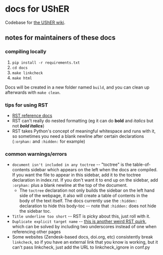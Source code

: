 # docs for UShER
Codebase for [the UShER wiki](https://usher-wiki.readthedocs.io/en/latest/).

## notes for maintainers of these docs
### compiling locally
1. `pip install -r requirements.txt`
2. `cd docs`
3. `make linkcheck`
4. `make html`

Docs will be created in a new folder named `build`, and you can clean up afterwards with `make clean`.

### tips for using RST
* [RST reference docs](https://www.sphinx-doc.org/en/master/usage/restructuredtext/basics.html)
* RST can't really do nested formatting (eg it can do **bold** and *italics* but not ***bold italics***)
* RST takes Python's concept of meaningful whitespace and runs with it, so sometimes you need a blank newline after certain declarations (`:orphan:` and `:hidden:` for example)

### common warnings/errors
* `document isn't included in any toctree` -- "toctree" is the table-of-contents sidebar which appears on the left when the docs are compiled. If you want the file to appear in this sidebar, add it to the toctree declaration in index.rst. If you don't want it to end up on the sidebar, add `:orphan:` plus a blank newline at the top of the document.
  * The `toctree` declaration not only builds the sidebar on the left hand side of the webpage, it also will create a table of contents in the body of the text itself. The docs currently use the `:hidden:` declaration to hide this body-toc -- note that `:hidden:` does not hide the sidebar toc.
* `Title underline too short` -- RST is picky about this, just roll with it.
* `Duplicate explicit target name` -- [this is another weird RST quirk](https://github.com/sphinx-doc/sphinx/issues/3921), which can be solved by including two underscores instead of one when referencing other pages
* Some websites (Zendesk-based docs, doi.org, etc) consistently break `linkcheck`, so if you have an external link that you know is working, but it can't pass linkcheck, just add the URL to linkcheck_ignore in conf.py